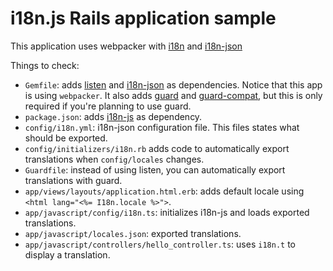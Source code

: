 # i18n.js Rails application sample

This application uses webpacker with [i18n](https://github.com/fnando/i18n) and
[i18n-json](https://github.com/fnando/i18n-json)

Things to check:

- `Gemfile`: adds [listen](https://rubygems.org/gems/listen) and
  [i18n-json](https://github.com/fnando/i18n-json) as dependencies. Notice that
  this app is using `webpacker`. It also adds
  [guard](https://rubygems.org/gems/guard) and
  [guard-compat](https://rubygems.org/gems/guard-compat), but this is only
  required if you're planning to use guard.
- `package.json`: adds [i18n-js](https://github.com/fnando/i18n) as dependency.
- `config/i18n.yml`: i18n-json configuration file. This files states what should
  be exported.
- `config/initializers/i18n.rb` adds code to automatically export translations
  when `config/locales` changes.
- `Guardfile`: instead of using listen, you can automatically export
  translations with guard.
- `app/views/layouts/application.html.erb`: adds default locale using
  `<html lang="<%= I18n.locale %>">`.
- `app/javascript/config/i18n.ts`: initializes i18n-js and loads exported
  translations.
- `app/javascript/locales.json`: exported translations.
- `app/javascript/controllers/hello_controller.ts`: uses `i18n.t` to display a
  translation.
